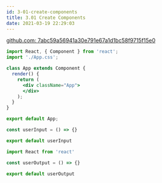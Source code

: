 ```yaml
---
id: 3-01-create-components
title: 3.01 Create Components
date: 2021-03-19 22:29:03
---
```


<a href='https://github.com/PaPa31/react-complete-guide/commit/7abc59a56941a30e791e67a1d1bc58f9715f15e0' class='external'>github.com: 7abc59a56941a30e791e67a1d1bc58f9715f15e0</a>

```jsx title="App.js"
import React, { Component } from 'react';
import './App.css';

class App extends Component {
  render() {
    return (
      <div className="App">
      </div>
    );
  }
}

export default App;
```

```jsx title="UserInput.js"
const userInput = () => {}

export default userInput
```

```jsx title="UserOutput.js"
import React from 'react'

const userOutput = () => {}

export default userOutput
```
